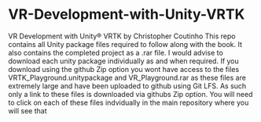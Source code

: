 # VR-Development-with-Unity-VRTK
VR Development with Unity® VRTK by Christopher Coutinho
This repo contains all Unity package files required to follow along with the book.
It also contains the completed project as a .rar file. 
I would advise to download each unity package individually as and when required. If you download using the github Zip option you wont have access to the files VRTK_Playground.unitypackage and VR_Playground.rar as these files are extremely large and have been uploaded to github using Git LFS. As such only a link to these files is downloaded via githubs Zip option.
You will need to click on each of these files indvidually in the main repository where you will see that 
